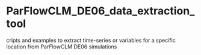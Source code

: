 # ParFlowCLM_DE06_data_extraction_tool
cripts and examples to extract time-series or variables for a specific location from ParFlowCLM DE06 simulations
